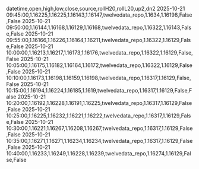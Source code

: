 datetime,open,high,low,close,source,rollH20,rollL20,up2,dn2
2025-10-21 09:45:00,1.16225,1.16225,1.16143,1.16147,twelvedata_repo,1.1634,1.16198,False,False
2025-10-21 09:50:00,1.16144,1.16168,1.16129,1.16168,twelvedata_repo,1.16322,1.16143,False,False
2025-10-21 09:55:00,1.16166,1.16226,1.16164,1.16211,twelvedata_repo,1.16322,1.16129,False,False
2025-10-21 10:00:00,1.16213,1.16217,1.16173,1.16176,twelvedata_repo,1.16322,1.16129,False,False
2025-10-21 10:05:00,1.16175,1.16182,1.16164,1.16172,twelvedata_repo,1.16322,1.16129,False,False
2025-10-21 10:10:00,1.16173,1.16198,1.16159,1.16198,twelvedata_repo,1.16317,1.16129,False,False
2025-10-21 10:15:00,1.16194,1.16224,1.16185,1.1619,twelvedata_repo,1.16317,1.16129,False,False
2025-10-21 10:20:00,1.16192,1.16228,1.16191,1.16225,twelvedata_repo,1.16317,1.16129,False,False
2025-10-21 10:25:00,1.16225,1.16232,1.16221,1.16222,twelvedata_repo,1.16317,1.16129,False,False
2025-10-21 10:30:00,1.16221,1.16267,1.16208,1.16267,twelvedata_repo,1.16317,1.16129,False,False
2025-10-21 10:35:00,1.16271,1.16271,1.16234,1.16234,twelvedata_repo,1.16317,1.16129,False,False
2025-10-21 10:40:00,1.16233,1.16249,1.16228,1.16239,twelvedata_repo,1.16274,1.16129,False,False
